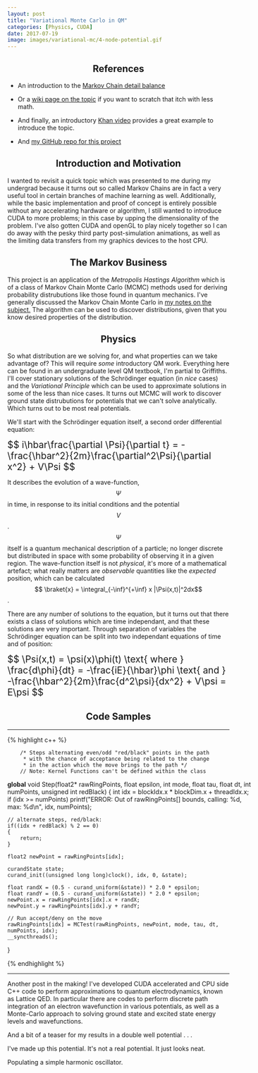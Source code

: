 ```yaml
---
layout: post
title: "Variational Monte Carlo in QM"
categories: [Physics, CUDA]
date: 2017-07-19
image: images/variational-mc/4-node-potential.gif
---
```


<script type="text/x-mathjax-config">
MathJax.Hub.Config({
  CommonHTML: { scale: 150 },
  tex2jax: {inlineMath: [['$','$'], ['\\(','\\)']]}
});
</script>
<script type="text/javascript" async
src="https://cdnjs.cloudflare.com/ajax/libs/mathjax/2.7.0/MathJax.js?config=TeX-AMS-MML_HTMLorMML" type="text/javascript"></script>

<h2 align="center">References</h2>

- An introduction to the <a href="http://pages.cs.wisc.edu/~jerryzhu/cs731/mcmc.pdf" target="_blank">Markov Chain detail balance</a>

- Or a <a href="https://en.wikipedia.org/wiki/Detailed_balance" target="_blank">wiki page on the topic</a> if you want to scratch that itch with less math.

- And finally, an introductory <a href="https://www.youtube.com/watch?time_continue=431&v=Ws63I3F7Moc" target="_blank">Khan video</a> provides a great example to introduce the topic.

<!-- - My {GitHub repo} with the 1 dimensional CPU only implementation -->

- And <a href="https://github.com/Hobbes1/CudaVariationalMonteCarloQM" target="_blank"> my GitHub repo for this project</a>

<h2 align="center">Introduction and Motivation</h2>

I wanted to revisit a quick topic which was presented to me during my undergrad because it turns out so called Markov Chains are in fact a very useful tool in certain branches of machine learning as well. Additionally, while the basic implementation and proof of concept is entirely possible without any accelerating hardware or algorithm, I still wanted to introduce CUDA to more problems; in this case by upping the dimensionality of the problem. I've also gotten CUDA and openGL to play nicely together so I can do away with the pesky third party post-simulation animations, as well as the limiting data transfers from my graphics devices to the host CPU.

<h2 align="center">The Markov Business</h2>

This project is an application of the *Metropolis Hastings Algorithm* which is of a class of Markov Chain Monte Carlo (MCMC) methods used for deriving probability distrubutions like those found in quantum mechanics. I've generally discussed the Markov Chain Monte Carlo in [my notes on the subject.](2017-12-17-Monte-Carlo-Markov-Chains-and-Detail-Balance ) The algorithm can be used to discover distributions, given that you know desired properties of the distribution.

<h2 align="center">Physics</h2>

So what distribution are we solving for, and what properties can we take advantage of? This will require *some* introductory QM work. Everything here can be found in an undergraduate level QM textbook, I'm partial to Griffiths. I'll cover stationary solutions of the Schr&ouml;dinger equation (in *nice* cases) and the *Variational Principle* which can be used to approximate solutions in some of the less than nice cases. It turns out MCMC will work to discover ground state distrubutions for potentials that we can't solve analytically. Which turns out to be most real potentials.

We'll start with the Schr&ouml;dinger equation itself, a second order differential equation: 

<div style="font-size: 150%;">
	$$
	i\hbar\frac{\partial \Psi}{\partial t} = -\frac{\hbar^2}{2m}\frac{\partial^2\Psi}{\partial x^2} + V\Psi
	$$
</div>

It describes the evolution of a wave-function, $$ \Psi $$ in time, in response to its initial conditions and the potential $$V$$. $$ \Psi $$ itself is a quantum mechanical description of a particle; no longer discrete but distributed in space with some probability of observing it in a given region. The wave-function itself is not *physical*, it's more of a mathematical artefact; what really matters are *observable* quantities like the *expected* position, which can be calculated $$ \braket{x} = \integral_{-\inf}^{+\inf} x |\Psi(x,t)|^2dx$$. 

There are any number of solutions to the equation, but it turns out that there exists a class of solutions which are time independant, and that these solutions are very important. Through separation of variables the Schr&ouml;dinger equation can be split into two independant equations of time and of position:

<div style="font-size: 150%;">
	$$
	\Psi(x,t) = \psi(x)\phi(t) \text{  where  } \frac{d\phi}{dt} = -\frac{iE}{\hbar}\phi \text{  and  } -\frac{\hbar^2}{2m}\frac{d^2\psi}{dx^2} + V\psi = E\psi 
	$$
</div>





<h2 align="center">Code Samples</h2>

<hr>
<div style="width:110%">

{% highlight c++ %}

		/* Steps alternating even/odd "red/black" points in the path
		 * with the chance of acceptance being related to the change 
		 * in the action which the move brings to the path */
		// Note: Kernel Functions can't be defined within the class

__global__ void Step(float2* rawRingPoints,
					 float epsilon,
					 int mode,
					 float tau, 
					 float dt, 
					 int numPoints,
					 unsigned int redBlack)
{
	int idx = blockIdx.x * blockDim.x + threadIdx.x;
	if (idx >= numPoints)
		printf("ERROR: Out of rawRingPoints[] bounds, calling: %d, max: %d\n", idx, numPoints);
	
	// alternate steps, red/black:
	if((idx + redBlack) % 2 == 0)
	{
		return;
	}
	
	float2 newPoint = rawRingPoints[idx];

	curandState state;
	curand_init((unsigned long long)clock(), idx, 0, &state);

	float randX = (0.5 - curand_uniform(&state)) * 2.0 * epsilon;
	float randY = (0.5 - curand_uniform(&state)) * 2.0 * epsilon;
	newPoint.x = rawRingPoints[idx].x + randX;
	newPoint.y = rawRingPoints[idx].y + randY;

	// Run accept/deny on the move
	rawRingPoints[idx] = MCTest(rawRingPoints, newPoint, mode, tau, dt, numPoints, idx);
	__syncthreads();
}

{% endhighlight %}

</div>
<hr>

Another post in the making! I've developed CUDA accelerated and CPU side C++ code to perform approximations to quantum electrodynamics, known as Lattice QED. In particular there are codes to perform discrete path integration of an electron wavefunction in various potentials, as well as a Monte-Carlo approach to solving ground state and excited state energy levels and wavefunctions.

And a bit of a teaser for my results in a double well potential . . .

I've made up this potential. It's not a real potential. It just looks neat.

Populating a simple harmonic oscillator.